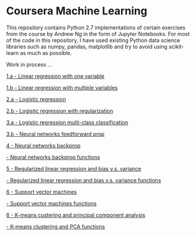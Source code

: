 # Coursera Machine Learning


This repository contains Python 2.7 implementations of certain exercises from the course by Andrew Ng in the form of Jupyter Notebooks. For most of the code in this repository, I have used existing Python data science libraries such as numpy, pandas, matplotlib and try to avoid using scikit-learn as much as possible.

Work in process ...<P>


<A href='http://nbviewer.jupyter.org/github/sametmarasli/machine_learning_andrewng/blob/master/notebooks/1/linear_regression_with_one_variable.ipynb'>1.a - Linear regression with one variable</A><BR>

<A href='http://nbviewer.jupyter.org/github/sametmarasli/machine_learning_andrewng/blob/master/notebooks/1/linear_regression_with_multiple_variables.ipynb'>1.b - Linear regression with multiple variables</A><BR>

<A href='http://nbviewer.jupyter.org/github/sametmarasli/machine_learning_andrewng/blob/master/notebooks/2/Logistic_Regression.ipynb'>2.a - Logistic regression</A><BR>

<A href='http://nbviewer.jupyter.org/github/sametmarasli/machine_learning_andrewng/blob/master/notebooks/2/Logistic_Regression_with_Regularization.ipynb'>2.b - Logistic regression with regularization</A><BR>

<A href='http://nbviewer.jupyter.org/github/sametmarasli/machine_learning_andrewng/blob/master/notebooks/3/logistic _regression_multi-class_classification.ipynb'>3.a - Logistic regression multi-class classification</A><BR>

<A href='http://nbviewer.jupyter.org/github/sametmarasli/machine_learning_andrewng/blob/master/notebooks/3/neural_networks_feedforward_prop.ipynb'>3.b - Neural networks feedforward prop</A><BR>

<A href='http://nbviewer.jupyter.org/github/sametmarasli/machine_learning_andrewng/blob/master/notebooks/4/neural_networks_backprop.ipynb'>4 - Neural networks backprop</A><BR>
 
<A href='https://github.com/sametmarasli/machine_learning_andrewng/blob/master/notebooks/4/ex4_func.py'>	- Neural networks backprop functions</A><BR>

<A href='http://nbviewer.jupyter.org/github/sametmarasli/machine_learning_andrewng/blob/master/notebooks/5/regularized_linear_regression_and_bias-variance.ipynb'>5 - Regularized linear regression and bias v.s. variance</A><BR>

<A href='https://github.com/sametmarasli/machine_learning_andrewng/blob/master/notebooks/5/ex5_func.py'>	- Regularized linear regression and bias v.s. variance functions</A><BR>

<A href='http://nbviewer.jupyter.org/github/sametmarasli/machine_learning_andrewng/blob/master/notebooks/6/support_vector_machines.ipynb'>6 - Support vector machines</A><BR>

<A href='https://github.com/sametmarasli/machine_learning_andrewng/blob/master/notebooks/6/ex6_func.py'>	- Support vector machines functions</A><BR>

<A href='http://nbviewer.jupyter.org/github/sametmarasli/machine_learning_andrewng/blob/master/notebooks/7/k-means_clustering_and_principal_component_analysis.ipynb'>6 - K-means custering and principal component analysis</A><BR>

<A href='https://github.com/sametmarasli/machine_learning_andrewng/blob/master/notebooks/7/ex7_func.py'>	- K-means clustering and PCA functions</A><BR>

